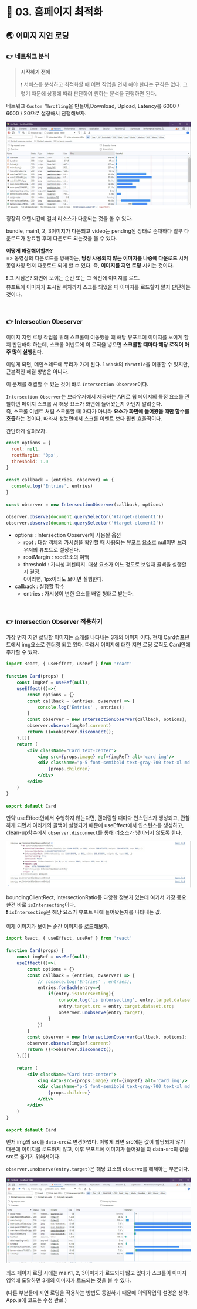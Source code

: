 # 🐳 03. 홈페이지 최적화

## 🌏 이미지 지연 로딩

### 👉 네트워크 분석

>  **시작하기 전에**
>
> ❗ 서비스를 분석하고 최적화할 때 어떤 작업을 먼저 해야 한다는 규칙은 없다. 그렇기 때문에 상황에 따라 판단하여 원하는 분석을 진행하면 된다.

네트워크 `Custom Throtling`을 만들어,Download, Upload, Latency를 6000 / 6000 / 20으로 설정해서 진행해보자.

![network_pannel](./images/03_network_pannel.jpg)

굉장히 오랜시간에 걸쳐 리소스가 다운되는 것을 볼 수 있다.

bundle, main1, 2, 3이미지가 다운되고 video는 pending된 상태로 존재하다 일부 다운로드가 완료된 후에 다운로드 되는것을 볼 수 있다.

**어떻게 해결해야할까?**<br/>=> 동영상의 다운로드를 방해하는, **당장 사용되지 않는 이미지를 나중에 다운로드** 시켜 동영사잉 먼저 다운로드 되게 할 수 있다. 즉, **이미지를 지연 로딩** 시키는 것이다.

❗ 그 시점은? 화면에 보이는 순간 또는 그 직전에 이미지를 로드.<br/>뷰포트에 이미지가 표시될 위치까지 스크롤 되었을 때 이미지를 로드할지 말지 판단하는 것이다.

<br/>

### 👉 Intersection Obeserver

이미지 지연 로딩 작업을 위해 스크롤이 이동했을 떄 해당 뷰포트에 이미지를 보이게 할지 판단해야 하는데, 스크롤 이벤트에 이 로직을 넣으면 **스크롤할 때마다 해당 로직이 아주 많이 실행**된다.

이렇게 되면, 메인스레드에 무리가 가게 된다. `lodash`의 `throttle`을 이용할 수 있지만, 근본적인 해결 방법은 아니다.

이 문제를 해결할 수 있는 것이 바로 `Intersection Observer`이다.

`Intersection Observer`는 브라우저에서 제공하는 API로 웹 페이지의 특정 요소를 관찰하면 페이지 스크롤 시 해당 요소가 화면에 들어왔는지 아닌지 알려준다. <br/>즉, 스크롤 이벤트 처럼 스크롤할 때 마다가 아니라 **요소가 화면에 들어왔을 때만 함수를 호출**하는 것이다. 따라서 성능면에서 스크롤 이벤트 보다 훨씬 효율적이다.

간단하게 살펴보자.

```javascript
const options = {
  root: null,
  rootMargin: '0px',
  threshold: 1.0
}

const callback = (entries, observer) => {
  console.log('Entries', entries)
}

const observer = new IntersectionObserver(callback, options)

observer.observe(document.querySelector('#target-element1'))
observer.observe(document.querySelector('#target-element2'))
```

* options : Intersection Observer에 사용될 옵션
  * root : 대상 객체의 가시성을 확인할 때 사용되는 뷰포트 요소로 null이면 브라우저의 뷰포트로 설정된다.
  * rootMargin : root요소의 여백
  * threshold : 가시성 퍼센티지. 대상 요소가 어느 정도로 보일때 콜백을 실행할지 결정.<br/>0이라면, 1px이라도 보이면 실행한다.
* callback : 실행할 함수
  * entries : 가시성이 변한 요소를 배열 형태로 받는다.

<br/>

### 👉 Intersection Observer 적용하기

가장 먼저 지연 로딩할 이미지는 소개를 나타내는 3개의 이미지 이다. 현재 Card컴포넌트에서 img요소로 렌더링 되고 있다. 따라서 이미지에 대한 지연 로딩 로직도 Card안에 추가할 수 있따.

```jsx
import React, { useEffect, useRef } from 'react'

function Card(props) {
	const imgRef = useRef(null);
	useEffect(()=>{
		const options = {}
		const callback = (entries, ovserver) => {
			console.log('Entries' , entries);
		}
		const observer = new IntersectionObserver(callback, options);
		observer.observe(imgRef.current)
		return ()=>observer.disconnect();
	},[])
	return (
		<div className="Card text-center">
			<img src={props.image} ref={imgRef} alt='card img'/>
			<div className="p-5 font-semibold text-gray-700 text-xl md:text-lg lg:text-xl keep-all">
				{props.children}
			</div>
		</div>
	)
}

export default Card
```

만약 useEffect안에서 수행하지 않는다면, 렌더링할 때마다 인스턴스가 생성되고, 관찰하게 되면서 여러개의 콜백이 실행되기 때문에 useEffect에서 인스턴스를 생성하고, clean-up함수에서 `observer.disconnect`를 통해 리소스가 낭비되지 않도록 한다.

![intersection_observer_entries](./images/03_intersection_observer_entries.jpg)

boundingClientRect, intersectionRatio등 다양한 정보가 있는데 여기서 가장 중요한건 바로 `isIntersecting`이다.<br/>❗ `isIntersecting`은 해당 요소가 뷰포트 내에 들어왔는지를 나타내는 값.

이제 이미지가 보이는 순간 이미지를 로드해보자.

```jsx
import React, { useEffect, useRef } from 'react'

function Card(props) {
	const imgRef = useRef(null);
	useEffect(()=>{
		const options = {}
		const callback = (entries, ovserver) => {
			// console.log('Entries' , entries);
			entries.forEach(entry=>{
				if(entry.isIntersecting){
					console.log('is intersecting', entry.target.dataset.src)
					entry.target.src = entry.target.dataset.src;
					observer.unobserve(entry.target);
				}
			})
		}
		const observer = new IntersectionObserver(callback, options);
		observer.observe(imgRef.current)
		return ()=>observer.disconnect();
	},[])
  
	return (
		<div className="Card text-center">
			<img data-src={props.image} ref={imgRef} alt='card img'/>
			<div className="p-5 font-semibold text-gray-700 text-xl md:text-lg lg:text-xl keep-all">
				{props.children}
			</div>
		</div>
	)
}

export default Card
```

먼저 img의 src를 `data-src`로 변경하였다. 이렇게 되면 src에는 값이 할당되지 않기 때문에 이미지를 로드하지 않고, 이후 뷰포트에 이미지가 들어왔을 떄 data-src의 값을 src로 옮기기 위해서이다.

`observer.unobserve(entry.target)`은 해당 요소의 observe를 해제하는 부분이다.

![after_img_lazy_load](./images/03_after_img_lazy_load.jpg)

최초 페이지 로딩 시에는 main1, 2, 3이미지가 로드되지 않고 있다가 스크롤이 이미지 영역에 도달하면 3개의 이미지가 로드되는 것을 볼 수 있다.

(다른 부분들에 지연 로딩을 적용하는 방법도 동일하기 때문에 이외작업의 설명은 생략. App.js에 코드는 수정 완료.)

